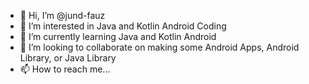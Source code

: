 - 👋 Hi, I’m @jund-fauz
- 👀 I’m interested in Java and Kotlin Android Coding
- 🌱 I’m currently learning Java and Kotlin Android
- 💞️ I’m looking to collaborate on making some Android Apps, Android Library, or Java Library
- 📫 How to reach me...

<!---
mjf-inisial/mjf-inisial is a ✨ special ✨ repository because its `README.md` (this file) appears on your GitHub profile.
You can click the Preview link to take a look at your changes.
--->
